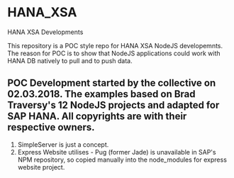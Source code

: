 # HANA_XSA
HANA XSA Developments

This repository is a POC style repo for HANA XSA NodeJS developemnts.
The reason for POC is to show that NodeJS applications could work with HANA DB natively to pull and to push data.

POC Development started by the collective on 02.03.2018. 
The examples based on Brad Traversy's 12 NodeJS projects and adapted for SAP HANA.
All copyrights are with their respective owners.
--------------------------------------------
1. SimpleServer is just a concept.
2. Express Website utilises - Pug (former Jade) is unavailable in SAP's NPM repository, so copied manually into the node_modules for express website project.


